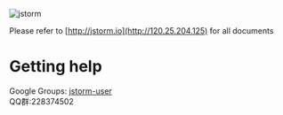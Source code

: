 ﻿![jstorm](http://jstorm.io/img/jstorm-small.jpg)

Please refer to [http://jstorm.io](http://120.25.204.125) for all documents


# Getting help
Google Groups: [jstorm-user](https://groups.google.com/forum/#!forum/jstorm-user)<br />
QQ群:228374502
